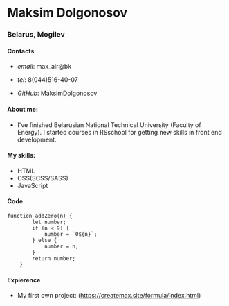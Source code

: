 # Maksim Dolgonosov 
### Belarus, Mogilev

#### Contacts
* *email*:  max_air@bk

* *tel*: 8(044)516-40-07

* *GitHub*: MaksimDolgonosov

#### About me:
* I've finished Belarusian National Technical University (Faculty of Energy).
I started courses in RSschool for getting new skills in front end development.

#### My skills:
* HTML
* CSS(SCSS/SASS)
* JavaScript
  
#### Code
```
function addZero(n) {
        let number;
        if (n < 9) {
            number = `0${n}`;
        } else {
            number = n;
        }
        return number;
    }
``` 

#### Expierence
* My first own project: (https://createmax.site/formula/index.html)